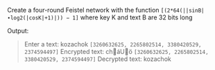 Create a four-round Feistel network with the function `[(2*64(||sinB|∙log2(|cosK|+1)|)) − 1]` where key K and text B are 32 bits long

Output:

>Enter a text:
>kozachok
>`[3260632625, 2265802514, 3380420529, 2374594497]`
>Encrypted text: cháU­ö
>`[3260632625, 2265802514, 3380420529, 2374594497]`
>Decrypted text: kozachok
